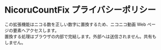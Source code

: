 # NicoruCountFix プライバシーポリシー

この拡張機能はニコる数を正しい数字に置換するため、ニコニコ動画 Web ページの要素へアクセスします。  
置換する処理はブラウザの内部で完結します。外部へは送信されません。共有もしません。